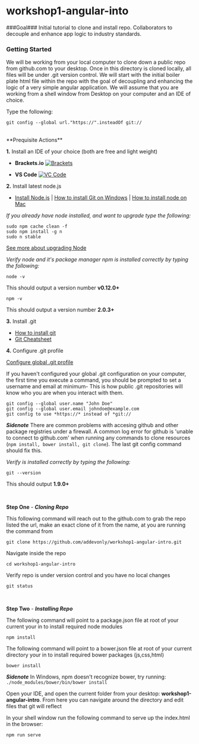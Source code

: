 # workshop1-angular-into
###Goal###
Initial tutorial to clone and install repo. Collaborators to decouple and enhance app logic to industry standards.

### Getting Started
We will be working from your local computer to clone down a public repo from github.com to your desktop. Once in this directory is cloned locally, all files will be under .git version control. We will start with the initial boiler plate html file within the repo with the goal of decoupling and enhancing the logic of a very simple angular application. We will assume that you are working from a shell window from Desktop on your computer and an IDE of choice.

Type the following:

    git config --global url."https://".insteadOf git://

<br />
**Prequisite Actions**

**1.** Install an IDE of your choice (both are free and light weight)
* **Brackets.io**
[![Brackets](http://brackets.io/img/hero.png "Adobe Brackets")](http://brackets.io/)


* **VS Code**
[![VC Code](https://code.visualstudio.com/Content/images/hero-osx.png "VS Code IDE")](https://code.visualstudio.com/)


**2.** Install latest node.js <br />
* [Install Node.js](https://nodejs.org/en/) | [How to install Git on Windows](http://blog.teamtreehouse.com/install-node-js-npm-windows) | [How to install node on Mac](http://blog.teamtreehouse.com/install-node-js-npm-mac)

*If you already have node installed, and want to upgrade type the following:*

    sudo npm cache clean -f
    sudo npm install -g n
    sudo n stable

[See more about upgrading Node](http://davidwalsh.name/upgrade-nodejs)

*Verify node and it's package manager npm is installed correctly by typing the following:*

    node -v
This should output a version number **v0.12.0+**

    npm -v
This should output a version number **2.0.3+**


**3.** Install .git <br />
* [How to install git](https://git-scm.com/book/en/v2/Getting-Started-Installing-Git)
* [Git Cheatsheet](https://training.github.com/kit/downloads/github-git-cheat-sheet.pdf)

**4.** Configure .git profile

[Configure global .git profile](https://git-scm.com/book/en/v2/Getting-Started-First-Time-Git-Setup)


If you haven't configured your global .git configuration on your computer, the first time you execute a command, you should be prompted to set a username and email at minimum- This is how public .git repositories will know who you are when you interact with them.

    git config --global user.name "John Doe"
    git config --global user.email johndoe@example.com
    git config to use *https://* instead of *git://

***Sidenote*** There are common problems with accesing github and other package registries under a firewall. A common log error for github is 'unable to connect to github.com' when running any commands to clone resources (`npm install, bower install, git clone`). The last git config command should fix this.

*Verify is installed correctly by typing the following:*

    git --version
This should output **1.9.0+**

<br/>


**Step One** - ***Cloning Repo***

This following command will reach out to the github.com to grab the repo listed the url, make an exact clone of it from the name, at you are running the command from

    git clone https://github.com/addevonly/workshop1-angular-intro.git

Navigate inside the repo

    cd workshop1-angular-intro

Verify repo is under version control and you have no local changes

    git status

<br/>

**Step Two** - ***Installing Repo***

The following command will point to a package.json file at root of your current your in to install required node modules

    npm install

The following command will point to a bower.json file at root of your current directory your in to install required bower packages (js,css,html)

    bower install

***Sidenote*** In Windows, npm doesn't recognize bower, try running: `./node_modules/bower/bin/bower install`

Open your IDE, and open the current folder from your desktop: **workshop1-angular-intro**. From here you can navigate around the directory and edit files that git will reflect

In your shell window run the following command to serve up the index.html in the browser:

    npm run serve
